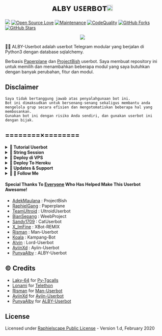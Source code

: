 <h1 align="center">ᴀʟʙʏ ᴜꜱᴇʀʙᴏᴛ<img src="./resources/extras/GeezFire.gif" width="20px"></h1>

<a href="https://github.com/PunyaAlby/ALBY-Userbot/commits"> <img src="https://img.shields.io/github/last-commit/PunyaAlby/ALBY-Userbot?color=red&logo=github&logoColor=blue&style=for-the-badge" /></a>
[![Open Source Love](https://badges.frapsoft.com/os/v2/open-source.png?v=103)](https://github.com/PunyaAlby/ALBY-Userbot)
[![Maintenance](https://img.shields.io/badge/Maintained%3F-Yes-blue)](https://GitHub.com/PunyaAlby/ALBY-Userbot/graphs/commit-activity)
[![CodeQuality](https://img.shields.io/codacy/grade/a723cb464d5a4d25be3152b5d71de82d?color=blue&logo=codacy)](https://app.codacy.com/gh/PunyaAlby/ALBY-Userbot/dashboard)
[![GitHub Forks](https://img.shields.io/github/forks/PunyaAlby/ALBY-Userbot?&logo=github)](https://github.com/PunyaAlby/ALBY-Userbot/fork)
[![GitHub Stars](https://img.shields.io/github/stars/PunyaAlby/ALBY-Userbot?&logo=github)](https://github.com/PunyaAlby/ALBY-Userbot/stargazers)


<p align="center">
  <img src="https://telegra.ph/file/cbe826936d4de9ec1838a.jpg">
</p>

👩‍💻 ALBY-Userbot adalah userbot Telegram modular yang berjalan di Python3 dengan database sqlalchemy.

Berbasis [Paperplane](https://github.com/RaphielGang/Telegram-UserBot) dan [ProjectBish](https://github.com/adekmaulana/ProjectBish) userbot.
Saya membuat repository ini untuk memilih dan menambahkan beberapa modul yang saya butuhkan dengan banyak perubahan, fitur dan modul.

## Disclaimer

```
Saya tidak bertanggung jawab atas penyalahgunaan bot ini.
Bot ini dimaksudkan untuk bersenang-senang sekaligus membantu anda
mengelola grup secara efisien dan mengotomatiskan beberapa hal yang membosankan.
Gunakan bot ini dengan risiko Anda sendiri, dan gunakan userbot ini dengan bijak.
```

## ========×========

<details>
<summary><b>🔗 Tutorial Userbot</b></summary>
<br>

> Silahkan Disimak Tutorial Pembuatan Userbot nya Dibawah ini :

- [![YouTube Channel Subscribers](https://img.shields.io/youtube/channel/subscribers/UCOqCFbpjc_XS6GJSmyoWs2Q?style=social)](https://m.youtube.com/channel/UCOqCFbpjc_XS6GJSmyoWs2Q)
- [![YouTube Video Views](https://img.shields.io/youtube/views/SlRsA639hAU?label=Tutorial+•+Heroku+•&style=social)](https://youtu.be/SlRsA639hAU)
- [![YouTube Video Views](https://img.shields.io/youtube/views/aKfp9l75QRE?label=Tutorial+•Bot+•Heroku+•&style=social)](https://youtu.be/aKfp9l75QRE)

</details>

<details>
<summary><b>🔗 String Session</b></summary>
<br>
    
> Anda memerlukan API_ID & API_HASH untuk menghasilkan sesi telethon. ambil APP ID dan API Hash di my.telegram.org
<h4> Generate Session via Repl: </h4>    
<p><a href="https://repl.it/@AyiinXd/AyiinString?lite=1&outputonly=1"><img src="https://img.shields.io/badge/Generate%20On%20Repl-blueviolet?style=for-the-badge&logo=appveyor" width="200""/></a></p>
<h4> Generate Session via Telegram StringGen Bot: </h4>    
<p><a href="https://t.me/StringAlbybot"><img src="https://img.shields.io/badge/TG%20String%20Gen%20Bot-blueviolet?style=for-the-badge&logo=appveyor" width="200""/></a></p>
    
</details>

<details>
<summary><b>🔗 Deploy di VPS</b></summary>
<br>

### Tutorial Deploy di VPS


 • `git clone https://github.com/PunyaAlby/Projects`

 • `cd Projects`

 • `pip3 install -U -r requirements.txt`

 • `mv sample_config.env config.env`

 • `nano config.env`
  - isi vars
  - Jika sudah 
  - ketik ctrl + S
  - ctrl + X

 • `screen -S Projects`

 • `bash start`

</details>

<details>
<summary><b>🔗 Deploy To Heroku</b></summary>
<br>

<p><a href="https://heroku.com/deploy?template=https://github.com/PunyaAlby/Projects"><img src="https://img.shields.io/badge/BUAT DI-HEROKU-aqua?style=plastic&logo=heroku&logoColor=gold"width="300" /></a></p>

</details>

<details>
<summary><b>🔗 Updates & Support</b></summary>
<br>

> Follow Channel [@ruangprojects](https://t.me/ruangprojects) untuk info Update bot dan Gabung Group [@ruangdiskusikami](https://t.me/ruangdiskusikami) untuk untuk diskusi, pelaporan bug, dan bantuan tentang ALBY-Userbot.

<p><a href="https://t.me/ruangdiskusikami"><img src="https://img.shields.io/badge/Join-Group%20Support-red.svg?style=for-the-badge&logo=Telegram"></a> <a href="https://t.me/ruangprojects"><img src="https://img.shields.io/badge/Join-Updates%20Channel-blue.svg?style=for-the-badge&logo=Telegram"></a></p>

</details>

<details>
<summary><b>🔗 📲 Follow Me </b></summary>
<br>

> Silahkan Ikuti Sosial Media saya Dibawah ini, untuk menjalin persaudaraan

[![YouTube Channel Subscribers](https://img.shields.io/youtube/channel/subscribers/UCOqCFbpjc_XS6GJSmyoWs2Q?style=social)](https://m.youtube.com/channel/UCOqCFbpjc_XS6GJSmyoWs2Q)
<br>
<a href="https://github.com/PunyaAlby"><img src="https://img.shields.io/badge/GitHub-Follow%20on%20GitHub-inactive.svg?logo=github"></a> <a href="https://t.me/Punya_Alby"><img src="https://img.shields.io/badge/Telegram-Find%20Me%20on%20Telegram-blue.svg?logo=telegram"></a> <a href="https://instagram.com/fadzkuruuniialmuttaqiin"><img src="https://img.shields.io/badge/Instagram-Follow%20on%20Instagram-red.svg?logo=instagram"></a></p>

</details>

#### Special Thanks To [Everyone](https://github.com/mrismanaziz/Man-Userbot/graphs/contributors) Who Has Helped Make This Userbot Awesome!
-  [AdekMaulana](https://github.com/adekmaulana) : ProjectBish
-  [RaphielGang](https://github.com/RaphielGang) : Paperplane
-  [TeamUltroid](https://github.com/TeamUltroid/Ultroid) :  UltroidUserbot
-  [BianSepang](https://github.com/BianSepang/WeebProject) : WeebProject
-  [Sandy1709](https://github.com/sandy1709/catuserbot) : CatUserbot
-  [X_ImFine](https://github.com/ximfine) :  XBot-REMIX
-  [Risman](https://github.com/mrismanaziz/Man-Userbot) :  Man-Userbot
-  [Koala](https://github.com/ManusiaRakitan/Kampang-Bot) : Kampang-Bot
-  [Alvin](https://github.com/Zora24/Lord-Userbot) : Lord-Userbot
-  [AyiinXd](https://github.com/AyiinXd/Ayiin-Userbot) : Ayiin-Userbot
-  [PunyaAlby](https://github.com/PunyaAlby/ALBY-Userbot) : ALBY-Userbot

## © Credits
-  [Laky-64](https://github.com/Laky-64) for [Py-Tgcalls](https://github.com/pytgcalls/pytgcalls)
-  [Lonami](https://github.com/LonamiWebs/) for [Telethon](https://github.com/LonamiWebs/Telethon)
-  [Risman](https://github.com/mrismanaziz) for [Man-Userbot](https://github.com/mrismanaziz/Man-Userbot)
-  [AyiinXd](https://github.com/AyiinXd) for [Ayiin-Userbot](https://github.com/AyiinXd/Ayiin-Userbot)
-  [PunyaAlby](https://github.com/PunyaAlby) for [ALBY-Userbot](https://github.com/PunyaAlby/ALBY-Userbot)

## License
Licensed under [Raphielscape Public License](https://github.com/PunyaAlby/ALBY-Userbot/blob/ALBY-Userbot/LICENSE) - Version 1.d, February 2020
